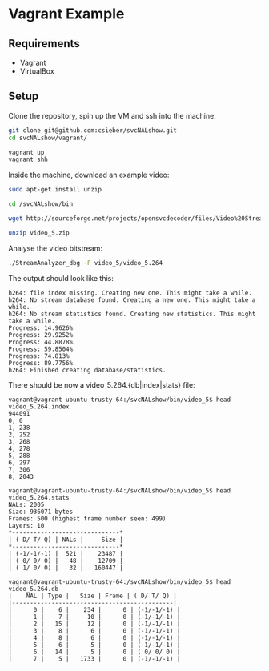 # Vagrant Example

## Requirements

 - Vagrant
 - VirtualBox
 
## Setup

Clone the repository, spin up the VM and ssh into the machine:

```bash
git clone git@github.com:csieber/svcNALshow.git
cd svcNALshow/vagrant/

vagrant up
vagrant shh
```

Inside the machine, download an example video:

```bash
sudo apt-get install unzip

cd /svcNALshow/bin

wget http://sourceforge.net/projects/opensvcdecoder/files/Video%20Streams/video_5.zip/download -O video_5.zip

unzip video_5.zip
```

Analyse the video bitstream:

```bash
./StreamAnalyzer_dbg -F video_5/video_5.264
```

The output should look like this:

```
h264: file index missing. Creating new one. This might take a while.
h264: No stream database found. Creating a new one. This might take a while.
h264: No stream statistics found. Creating new statistics. This might take a while.
Progress: 14.9626%
Progress: 29.9252%
Progress: 44.8878%
Progress: 59.8504%
Progress: 74.813%
Progress: 89.7756%
h264: Finished creating database/statistics.
```

There should be now a video\_5.264.{db|index|stats} file:

```
vagrant@vagrant-ubuntu-trusty-64:/svcNALshow/bin/video_5$ head video_5.264.index
944091
0, 0
1, 238
2, 252
3, 268
4, 278
5, 288
6, 297
7, 306
8, 2043

vagrant@vagrant-ubuntu-trusty-64:/svcNALshow/bin/video_5$ head video_5.264.stats
NALs: 2005
Size: 936071 bytes
Frames: 500 (highest frame number seen: 499)
Layers: 10
*------------------------------*
| ( D/ T/ Q) | NALs |     Size |
*------------------------------*
| (-1/-1/-1) |  521 |    23487 |
| ( 0/ 0/ 0) |   48 |    12709 |
| ( 1/ 0/ 0) |   32 |   160447 |

vagrant@vagrant-ubuntu-trusty-64:/svcNALshow/bin/video_5$ head video_5.264.db
|    NAL | Type |   Size | Frame | ( D/ T/ Q) |
|---------------------------------------------|
|      0 |    6 |    234 |      0 | (-1/-1/-1) |
|      1 |    7 |     10 |      0 | (-1/-1/-1) |
|      2 |   15 |     12 |      0 | (-1/-1/-1) |
|      3 |    8 |      6 |      0 | (-1/-1/-1) |
|      4 |    8 |      6 |      0 | (-1/-1/-1) |
|      5 |    6 |      5 |      0 | (-1/-1/-1) |
|      6 |   14 |      5 |      0 | ( 0/ 0/ 0) |
|      7 |    5 |   1733 |      0 | (-1/-1/-1) |
```


